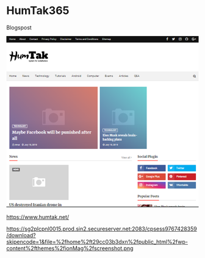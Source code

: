 # HumTak365
Blogspost


<img src="Capture.PNG" height="auto" width="auto">

https://www.humtak.net/

https://sg2plcpnl0015.prod.sin2.secureserver.net:2083/cpsess9767428359/download?skipencode=1&file=%2fhome%2ft29cc03b3dxn%2fpublic_html%2fwp-content%2fthemes%2fionMag%2fscreenshot.png
